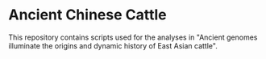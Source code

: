 # Ancient Chinese Cattle
This repository contains scripts used for the analyses in "Ancient genomes illuminate the origins and dynamic history of East Asian cattle".
